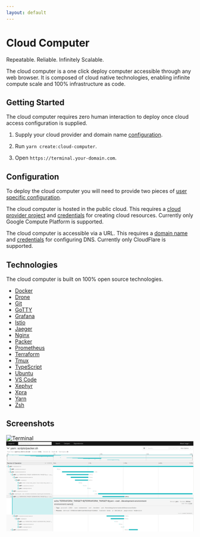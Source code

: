 ```yaml
---
layout: default
---
```


# Cloud Computer

Repeatable. Reliable. Infinitely Scalable.

The cloud computer is a one click deploy computer accessible through any web browser. It is composed of cloud native technologies, enabling infinite compute scale and 100% infrastructure as code.

## Getting Started

The cloud computer requires zero human interaction to deploy once cloud access configuration is supplied.

1. Supply your cloud provider and domain name [configuration](#configuration).

2. Run `yarn create:cloud-computer`.

3. Open `https://terminal.your-domain.com`.

## Configuration

To deploy the cloud computer you will need to provide two pieces of [user specific configuration](infrastructure/cloud-computer/scripts/environment.sh).

The cloud computer is hosted in the public cloud. This requires a [cloud provider project](infrastructure/cloud-computer/scripts/environment.sh#L4) and [credentials](infrastructure/credentials/cloud-provider.json) for creating cloud resources. Currently only Google Compute Platform is supported.

The cloud computer is accessible via a URL. This requires a [domain name](infrastructure/cloud-computer/scripts/environment.sh#L14) and [credentials](infrastructure/credentials/scripts/environment.sh#L6) for configuring DNS. Currently only CloudFlare is supported.

## Technologies

The cloud computer is built on 100% open source technologies.

- [Docker](https://github.com/docker/docker-ce)
- [Drone](https://github.com/drone/drone)
- [Git](https://github.com/git/git)
- [GoTTY](https://github.com/yudai/gotty)
- [Grafana](https://github.com/grafana/grafana)
- [Istio](https://github.com/istio/istio)
- [Jaeger](https://github.com/jaegertracing/jaeger)
- [Nginx](https://github.com/nginx/nginx)
- [Packer](https://github.com/hashicorp/packer)
- [Prometheus](https://github.com/prometheus/prometheus)
- [Terraform](https://github.com/hashicorp/terraform)
- [Tmux](https://github.com/tmux/tmux)
- [TypeScript](https://github.com/Microsoft/TypeScript)
- [Ubuntu](https://github.com/ubuntu)
- [VS Code](https://github.com/codercom/code-server)
- [Xephyr](https://www.freedesktop.org/wiki/Software/Xephyr)
- [Xpra](https://github.com/svn2github/Xpra)
- [Yarn](https://github.com/cloud-computer/yarn)
- [Zsh](https://github.com/zsh-users/zsh)

## Screenshots

![Terminal](https://user-images.githubusercontent.com/1094600/56299607-b2c88900-6177-11e9-912b-40ea25d690e3.png)
![Jaeger](https://raw.githubusercontent.com/kawing-ho/kawing-ho.github.io/master/assets/images/startup-yarn-2.png)

